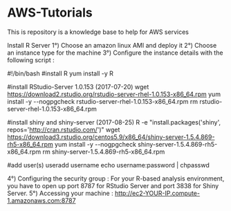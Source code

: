 # AWS-Tutorials
This is repository is a knowledge base to help for AWS services

Install R Server
1°) Choose an amazon linux AMI and deploy it
2°) Choose an instance type for the machine
3°) Configure the instance details with the following script :

#!/bin/bash
#install R
yum install -y R

#install RStudio-Server 1.0.153 (2017-07-20)
wget https://download2.rstudio.org/rstudio-server-rhel-1.0.153-x86_64.rpm
yum install -y --nogpgcheck rstudio-server-rhel-1.0.153-x86_64.rpm
rm rstudio-server-rhel-1.0.153-x86_64.rpm

#install shiny and shiny-server (2017-08-25)
R -e "install.packages('shiny', repos='http://cran.rstudio.com/')"
wget https://download3.rstudio.org/centos5.9/x86_64/shiny-server-1.5.4.869-rh5-x86_64.rpm
yum install -y --nogpgcheck shiny-server-1.5.4.869-rh5-x86_64.rpm
rm shiny-server-1.5.4.869-rh5-x86_64.rpm

#add user(s)
useradd username
echo username:password | chpasswd 

4°) Configuring the security group : For your R-based analysis environment, you have to open up port 8787 for RStudio Server and port 3838 for Shiny Server.
5°) Accessing your machine : http://ec2-YOUR-IP.compute-1.amazonaws.com:8787
